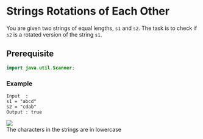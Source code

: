 # Strings Rotations of Each Other
You are given two strings of equal lengths, `s1` and `s2`. The task is to check if `s2` is a rotated version of the string `s1`.
## Prerequisite
```java
import java.util.Scanner;
```
### Example
```
Input  :
s1 = "abcd"
s2 = "cdab"
Output : true
```
![](https://img.shields.io/badge/Note-red) <br>
 The characters in the strings are in lowercase
